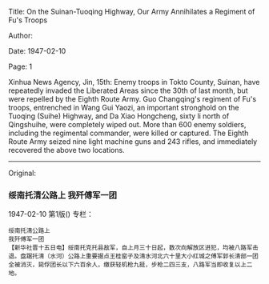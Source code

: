 Title: On the Suinan-Tuoqing Highway, Our Army Annihilates a Regiment of Fu's Troops

Author:

Date: 1947-02-10

Page: 1

Xinhua News Agency, Jin, 15th: Enemy troops in Tokto County, Suinan, have repeatedly invaded the Liberated Areas since the 30th of last month, but were repelled by the Eighth Route Army. Guo Changqing's regiment of Fu's troops, entrenched in Wang Gui Yaozi, an important stronghold on the Tuoqing (Suihe) Highway, and Da Xiao Hongcheng, sixty li north of Qingshuihe, were completely wiped out. More than 600 enemy soldiers, including the regimental commander, were killed or captured. The Eighth Route Army seized nine light machine guns and 243 rifles, and immediately recovered the above two locations.



<hr /> 

Original: 


### 绥南托清公路上  我歼傅军一团

1947-02-10
第1版()
专栏：

    绥南托清公路上
    我歼傅军一团
    【新华社晋十五日电】绥南托克托县敌军，自上月三十日起，数次向解放区进犯，均被八路军击退。盘踞托清（水河）公路上重要据点王桂窑子及清水河北六十里大小红城之傅军郭长清部一团全被消灭，毙俘团长以下六百余人，缴获轻机枪九挺，步枪二四三支，八路军当即收复以上二地。

